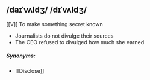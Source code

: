##   /daɪˈvʌldʒ/ /dɪˈvʌldʒ/
[[V]]
To make something secret known

- Journalists do not divulge their sources
- The CEO refused to divulged how much she earned

##### Synonyms:
- [[Disclose]]